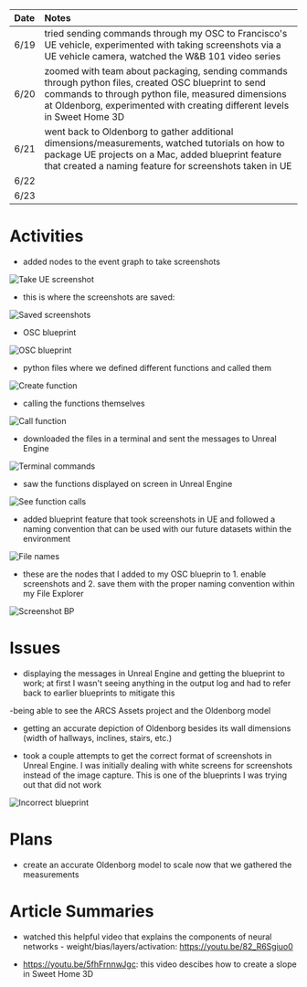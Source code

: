 | Date   | Notes
| :----- | :-------------------------------
|6/19 | tried sending commands through my OSC to Francisco's UE vehicle, experimented with taking screenshots via a UE vehicle camera, watched the W&B 101 video series
|6/20 | zoomed with team about packaging, sending commands through python files, created OSC blueprint to send commands to through python file, measured dimensions at Oldenborg, experimented with creating different levels in Sweet Home 3D
|6/21 | went back to Oldenborg to gather additional dimensions/measurements, watched tutorials on how to package UE projects on a Mac, added blueprint feature that created a naming feature for screenshots taken in UE
|6/22 | 
|6/23 | 

# Activities

- added nodes to the event graph to take screenshots

![Take UE screenshot](/assets/2023-06-26/screenshotmap.png)

- this is where the screenshots are saved: 

![Saved screenshots](/assets/2023-06-26/takenscreenshots.png)

- OSC blueprint

![OSC blueprint](/assets/2023-06-26/blueprint.png)

- python files where we defined different functions and called them

![Create function](/assets/2023-06-26/initfile.png)

- calling the functions themselves

![Call function](/assets/2023-06-26/callfunc.png)

- downloaded the files in a terminal and sent the messages to Unreal Engine

![Terminal commands](/assets/2023-06-26/terminalcommands.png)

- saw the functions displayed on screen in Unreal Engine

![See function calls](/assets/2023-06-26/commandfrompython.png)


- added blueprint feature that took screenshots in UE and followed a naming convention that can be used with our future datasets within the environment

![File names](/assets/2023-06-26/savedss.png)

- these are the nodes that I added to my OSC blueprin to 1. enable screenshots and 2. save them with the proper naming convention within my File Explorer 

![Screenshot BP](/assets/2023-06-26/namingss.png)


# Issues
- displaying the messages in Unreal Engine and getting the blueprint to work; at first I wasn't seeing anything in the output log and had to refer back to earlier blueprints to mitigate this

-being able to see the ARCS Assets project and the Oldenborg model

- getting an accurate depiction of Oldenborg besides its wall dimensions (width of hallways, inclines, stairs, etc.)

- took a couple attempts to get the correct format of screenshots in Unreal Engine. I was initially dealing with white screens for screenshots instead of the image capture. This is one of the blueprints I was trying out that did not work

![Incorrect blueprint](/assets/2023-06-26/attempt.png)

# Plans

- create an accurate Oldenborg model to scale now that we gathered the measurements

# Article Summaries

- watched this helpful video that explains the components of neural networks - weight/bias/layers/activation: https://youtu.be/82_R6Sgiuo0

- https://youtu.be/5fhFrnnwJgc: this video descibes how to create a slope in Sweet Home 3D